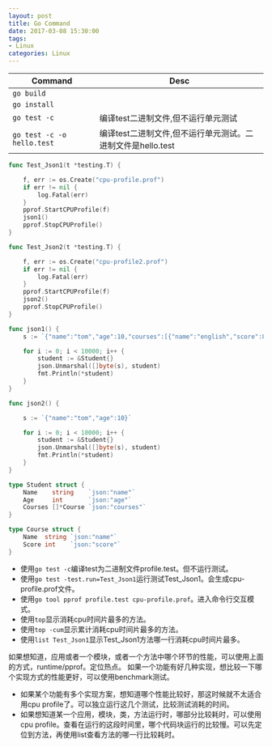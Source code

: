 ```yaml
---
layout: post
title: Go Command
date: 2017-03-08 15:30:00
tags:
- Linux
categories: Linux
---
```



|                   Command                     |                             Desc                                        |
| --------------------------------------------- | ----------------------------------------------------------------------- |
| `go build`                                    |                                                                         |
| `go install`                                  |                                                                         |
| `go test -c`                                  | 编译test二进制文件,但不运行单元测试                                        |
| `go test -c -o hello.test`                    | 编译test二进制文件,但不运行单元测试。二进制文件是hello.test                 |





```go
func Test_Json1(t *testing.T) {

	f, err := os.Create("cpu-profile.prof")
	if err != nil {
		log.Fatal(err)
	}
	pprof.StartCPUProfile(f)
	json1()
	pprof.StopCPUProfile()
}

func Test_Json2(t *testing.T) {

	f, err := os.Create("cpu-profile2.prof")
	if err != nil {
		log.Fatal(err)
	}
	pprof.StartCPUProfile(f)
	json2()
	pprof.StopCPUProfile()
}

func json1() {
	s := `{"name":"tom","age":10,"courses":[{"name":"english","score":80},{"name":"math","score":90},{"name":"math","score":70}]}`

	for i := 0; i < 10000; i++ {
		student := &Student{}
		json.Unmarshal([]byte(s), student)
		fmt.Println(*student)
	}
}

func json2() {

	s := `{"name":"tom","age":10}`

	for i := 0; i < 10000; i++ {
		student := &Student{}
		json.Unmarshal([]byte(s), student)
		fmt.Println(*student)
	}
}

type Student struct {
	Name    string    `json:"name"`
	Age     int       `json:"age"`
	Courses []*Course `json:"courses"`
}

type Course struct {
	Name  string `json:"name"`
	Score int    `json:"score"`
}

```

* 使用`go test -c`编译test为二进制文件profile.test。但不运行测试。
* 使用`go test -test.run=Test_Json1`运行测试Test_Json1。会生成cpu-profile.prof文件。
* 使用`go tool pprof profile.test cpu-profile.prof`。进入命令行交互模式。
* 使用`top`显示消耗cpu时间片最多的方法。
* 使用`top -cum`显示累计消耗cpu时间片最多的方法。
* 使用`list Test_Json1`显示Test_Json1方法哪一行消耗cpu时间片最多。




如果想知道，应用或者一个模块，或者一个方法中哪个环节的性能，可以使用上面的方式，runtime/pprof。定位热点。
如果一个功能有好几种实现，想比较一下哪个实现方式的性能更好，可以使用benchmark测试。




* 如果某个功能有多个实现方案，想知道哪个性能比较好，那这时候就不太适合用cpu profile了。可以独立运行这几个测试，比较测试消耗的时间。
* 如果想知道某一个应用，模块，类，方法运行时，哪部分比较耗时，可以使用cpu profile。查看在运行的这段时间里，哪个代码块运行的比较慢。可以先定位到方法，再使用list查看方法的哪一行比较耗时。




